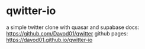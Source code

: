 # qwitter-io
a simple twitter clone with quasar and supabase
docs: https://github.com/Davod01/qwitter
github pages: https://davod01.github.io/qwitter-io
